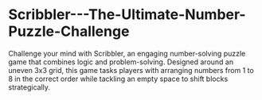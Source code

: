 # Scribbler---The-Ultimate-Number-Puzzle-Challenge
Challenge your mind with Scribbler, an engaging number-solving puzzle game that combines logic and problem-solving. Designed around an uneven 3x3 grid, this game tasks players with arranging numbers from 1 to 8 in the correct order while tackling an empty space to shift blocks strategically.
